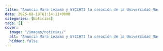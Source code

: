 ```yaml
---
title: "Anuncia Mara Lezama y SECIHTI la creación de la Universidad Nacional 'Rosario Castellanos' en Quintana Roo"
date: 2025-08-19T01:14:11+0000
categories: [Noticias]
tags: []
cover:
  image: "/images/noticias/"
  alt: "Anuncia Mara Lezama y SECIHTI la creación de la Universidad Nacional 'Rosario Castellanos' en Quintana Roo"
  hidden: false
---
```



